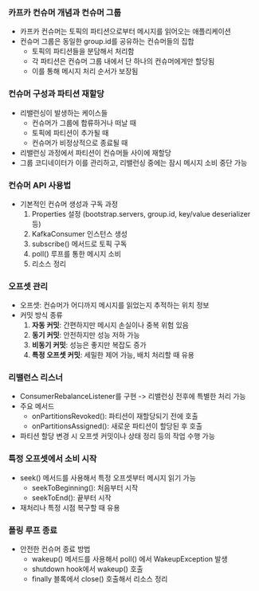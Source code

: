 ### 카프카 컨슈머 개념과 컨슈머 그룹
* 카프카 컨슈머는 토픽의 파티션으로부터 메시지를 읽어오는 애플리케이션
* 컨슈머 그룹은 동일한 group.id를 공유하는 컨슈머들의 집합
  * 토픽의 파티션들을 분담해서 처리함
  * 각 파티션은 컨슈머 그룹 내에서 단 하나의 컨슈머에게만 할당됨
  * 이를 통해 메시지 처리 순서가 보장됨

### 컨슈머 구성과 파티션 재할당
* 리밸런싱이 발생하는 케이스들
  * 컨슈머가 그룹에 합류하거나 떠날 때
  * 토픽에 파티션이 추가될 때
  * 컨슈머가 비정상적으로 종료될 때
* 리밸런싱 과정에서 파티션이 컨슈머들 사이에 재할당
* 그룹 코디네이터가 이를 관리하고, 리밸런싱 중에는 잠시 메시지 소비 중단 가능

### 컨슈머 API 사용법
* 기본적인 컨슈머 생성과 구독 과정
  1. Properties 설정 (bootstrap.servers, group.id, key/value deserializer 등)
  2. KafkaConsumer 인스턴스 생성
  3. subscribe() 메서드로 토픽 구독
  4. poll() 루프를 통한 메시지 소비
  5. 리소스 정리

### 오프셋 관리
* 오프셋: 컨슈머가 어디까지 메시지를 읽었는지 추적하는 위치 정보
* 커밋 방식 종류
  1. **자동 커밋**: 간편하지만 메시지 손실이나 중복 위험 있음
  2. **동기 커밋**: 안전하지만 성능 저하 가능
  3. **비동기 커밋**: 성능은 좋지만 복잡도 증가
  4. **특정 오프셋 커밋**: 세밀한 제어 가능, 배치 처리할 때 유용

### 리밸런스 리스너
* ConsumerRebalanceListener를 구현 -> 리밸런싱 전후에 특별한 처리 가능
* 주요 메서드
  * onPartitionsRevoked(): 파티션이 재할당되기 전에 호출
  * onPartitionsAssigned(): 새로운 파티션이 할당된 후 호출
* 파티션 할당 변경 시 오프셋 커밋이나 상태 정리 등의 작업 수행 가능

### 특정 오프셋에서 소비 시작
* seek() 메서드를 사용해서 특정 오프셋부터 메시지 읽기 가능
  * seekToBeginning(): 처음부터 시작
  * seekToEnd(): 끝부터 시작
* 재처리나 특정 시점 복구할 때 유용

### 폴링 루프 종료
* 안전한 컨슈머 종료 방법
  * wakeup() 메서드를 사용해서 poll() 에서 WakeupException 발생
  * shutdown hook에서 wakeup() 호출
  * finally 블록에서 close() 호출해서 리소스 정리
